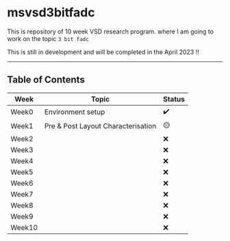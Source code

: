 # msvsd3bitfadc
This is repository of 10 week VSD research program. where I am going to work on the topic `3 bit fadc`

This is still in development and will be completed in the April 2023 :bangbang: 

----

## Table of Contents

Week | Topic | Status |
---|----|---|
Week0 | Environment setup | :heavy_check_mark: |
Week1 | Pre & Post Layout Characterisation | :yellow_circle: |
Week2 |  | :x: |
Week3 |  | :x: |
Week4 |  | :x: |
Week5 |  | :x: |
Week6 |  | :x: |
Week7 |  | :x: |
Week8 |  | :x: |
Week9 |  | :x: |
Week10 |  | :x: |

